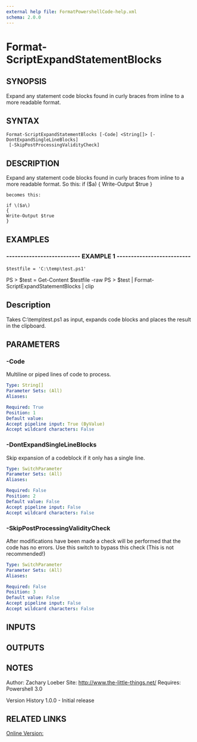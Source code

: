 ```yaml
---
external help file: FormatPowershellCode-help.xml
schema: 2.0.0
---
```


# Format-ScriptExpandStatementBlocks
## SYNOPSIS
Expand any statement code blocks found in curly braces from inline to a more readable format.

## SYNTAX

```
Format-ScriptExpandStatementBlocks [-Code] <String[]> [-DontExpandSingleLineBlocks]
 [-SkipPostProcessingValidityCheck]
```

## DESCRIPTION
Expand any statement code blocks found in curly braces from inline to a more readable format.
So this:
    if \($a\) { Write-Output $true }
    
    becomes this:
    
    if \($a\)
    {
    Write-Output $true
    }

## EXAMPLES

### -------------------------- EXAMPLE 1 --------------------------
```
$testfile = 'C:\temp\test.ps1'
```

PS \> $test = Get-Content $testfile -raw
PS \> $test | Format-ScriptExpandStatementBlocks | clip

Description
-----------
Takes C:\temp\test.ps1 as input, expands code blocks and places the result in the clipboard.

## PARAMETERS

### -Code
Multiline or piped lines of code to process.

```yaml
Type: String[]
Parameter Sets: (All)
Aliases: 

Required: True
Position: 1
Default value: 
Accept pipeline input: True (ByValue)
Accept wildcard characters: False
```

### -DontExpandSingleLineBlocks
Skip expansion of a codeblock if it only has a single line.

```yaml
Type: SwitchParameter
Parameter Sets: (All)
Aliases: 

Required: False
Position: 2
Default value: False
Accept pipeline input: False
Accept wildcard characters: False
```

### -SkipPostProcessingValidityCheck
After modifications have been made a check will be performed that the code has no errors.
Use this switch to bypass this check 
\(This is not recommended!\)

```yaml
Type: SwitchParameter
Parameter Sets: (All)
Aliases: 

Required: False
Position: 3
Default value: False
Accept pipeline input: False
Accept wildcard characters: False
```

## INPUTS

## OUTPUTS

## NOTES
Author: Zachary Loeber
Site: http://www.the-little-things.net/
Requires: Powershell 3.0

Version History
1.0.0 - Initial release

## RELATED LINKS

[Online Version:]()


